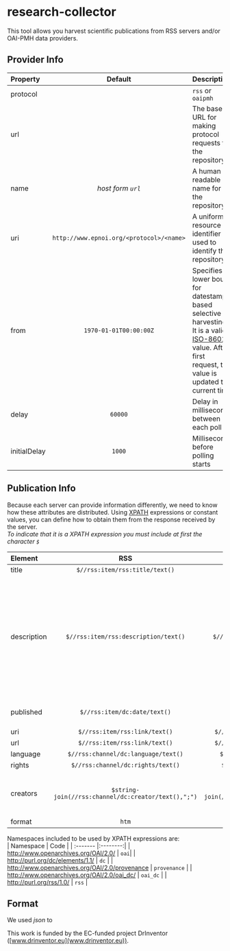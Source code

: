 # research-collector

This tool allows you harvest scientific publications from RSS servers and/or OAI-PMH data providers.  

## Provider Info
| Property | Default  | Description |
| :------- |:--------:| :---------- |
| protocol    | *<mandatory>*    | `rss` or `oaipmh` |
| url    | *<mandatory>*    | The base URL for making protocol requests to the repository |
| name    | *host form `url`*    | A human readable name for the repository |
| uri    | `http://www.epnoi.org/<protocol>/<name>`    | A uniform resource identifier used to identify the repository |
| from    | `1970-01-01T00:00:00Z`    | Specifies a lower bound for datestamp-based selective harvesting. It is a valid [ISO-8601](http://www.iso.org/iso/catalogue_detail?csnumber=40874) value. After first request, this value is updated to current time |
| delay    | `60000`    | Delay in milliseconds between each poll |
| initialDelay    | `1000`    | Milliseconds before polling starts |

## Publication Info
Because each server can provide information differently, we need to know how these attributes are distributed.
Using [XPATH](http://www.w3.org/TR/xpath/) expressions or constant values, you can define how to obtain them from the response received by the server.   
*To indicate that it is a XPATH expression you must include at first the character `$`*

| Element | RSS | OAI-PMH | Description |
| :------- |:--------:| :----------: | :------- |
| title    | `$//rss:item/rss:title/text()`| `$//oai:metadata/oai:dc/dc:title/text()` | asasasas |
| description    | `$//rss:item/rss:description/text()` | `$//oai:metadata/oai:dc/dc:description/text()` | An account of the resource. Description may include but is not limited to: an abstract, a table of contents, a graphical representation, or a free-text account of the resource. |
| published    | `$//rss:item/dc:date/text()`    | `$//oai:header/oai:datestamp/text()` | Date of submission of the resource |
| uri    | `$//rss:item/rss:link/text()`    | `$//oai:metadata/oai:dc/dc:identifier/text()` | asasasas |
| url    | `$//rss:item/rss:link/text()`    | `$//oai:metadata/oai:dc/dc:identifier/text()` | asasasas |
| language    | `$//rss:channel/dc:language/text()`    | `$/oai:metadata/oai:dc/dc:language/text()` | asasasas |
| rights    | `$//rss:channel/dc:rights/text()`    | `$//oai:metadata/oai:dc/dc:rights/text()` | asasasas |
| creators    | `$string-join(//rss:channel/dc:creator/text(),";")`    | `$string-join(//oai:metadata/oai:dc/dc:creator/text(),";")` | List of entities primarily responsible for making the resource |
| format    | `htm`    | `pdf` | asasasas |

Namespaces included to be used by XPATH expressions are:  
| Namespace | Code | 
| :------- |:--------:| 
| http://www.openarchives.org/OAI/2.0/    | `oai`| 
| http://purl.org/dc/elements/1.1/    | `dc` | 
| http://www.openarchives.org/OAI/2.0/provenance    | `provenance`    | 
| http://www.openarchives.org/OAI/2.0/oai_dc/    | `oai_dc`    | 
| http://purl.org/rss/1.0/    | `rss`    | 

## Format
We used *json* to 



This work is funded by the EC-funded project DrInventor ([www.drinventor.eu](www.drinventor.eu)).
